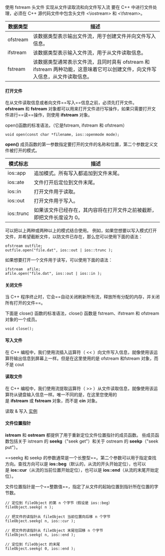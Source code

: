 
使用 fstream 头文件 实现从文件读取流和向文件写入流
要在 C++ 中进行文件处理，必须在 C++ 源代码文件中包含头文件 <\iostream> 和 <\fstream>。

|数据类型|描述|
|---|---|
|ofstream |该数据类型表示输出文件流，用于创建文件并向文件写入信息。|
|ifstream |该数据类型表示输入文件流，用于从文件读取信息。|
|fstream |该数据类型通常表示文件流，且同时具有 ofstream 和 ifstream 两种功能，这意味着它可以创建文件，向文件写入信息，从文件读取信息。|

#### 打开文件

在从文件读取信息或者向文件==写入==信息之前，必须先打开文件。**ofstream** 和 **fstream** 对象都可以用来打开文件进行写操作，如果只需要打开文件进行==读==操作，则使用 **ifstream** 对象。

open()函数的标准语法，（它是fstream, ifstream 和 ofstream）
```
void open(const char *filename, ios::openmode mode);
```
**open()** 成员函数的第一参数指定要打开的文件的名称和位置，第二个参数定义文件被打开的模式。

|模式标志|描述|
|---|---|
|ios::app|追加模式。所有写入都追加到文件末尾。|
|ios::ate|文件打开后定位到文件末尾。|
|ios::in|打开文件用于读取。|
|ios::out|打开文件用于写入。|
|ios::trunc|如果该文件已经存在，其内容将在打开文件之前被截断，即把文件长度设为 0。|
可以把以上两种或两种以上的模式结合使用。
例如，如果您想要以写入模式打开文件，并希望截断文件，以防文件已存在，那么您可以使用下面的语法：
```
ofstream outfile;
outfile.open("file.dat", ios::out | ios::trunc );
```

如果想要打开一个文件用于读写，可以使用下面的语法：
```
ifstream  afile;
afile.open("file.dat", ios::out | ios::in );
```

#### 关闭文件

当 C++ 程序终止时，它会==自动关闭刷新所有流，释放所有分配的内存，并关闭所有打开的文件==。

下面是 close() 函数的标准语法，close() 函数是 fstream、ifstream 和 ofstream 对象的一个成员。
```
void close();
```

#### 写入文件

在 C++ 编程中，我们使用流插入运算符（ << ）向文件写入信息，就像使用该运算符输出信息到屏幕上一样。但是在这里使用的是 ofstream 和fstream 对象，而不是 cout

#### 读取文件

在 C++ 编程中，我们使用流提取运算符（ >> ）从文件读取信息，就像使用该运算符从键盘输入信息一样。唯一不同的是，在这里您使用的是 **ifstream** 或 **fstream** 对象，而不是 **cin** 对象。

读取 & 写入 [实例](obsidian://open?vault=CPP_Learning&file=C%2B%2B_Learning%2Fcode%2F%E8%AF%BB%E5%8F%96%20%26%20%E5%86%99%E5%85%A5)

#### 文件位置指针

**istream** 和 **ostream** 都提供了用于重新定位文件位置指针的成员函数。
些成员函数包括关于 istream 的 **seekg**（"seek get"）和关于 ostream 的 **seekp**（"seek put"）。

==seekg 和 seekp 的参数通常是一个长整型==。第二个参数可以用于指定查找方向。查找方向可以是 **ios::beg**（默认的，从流的开头开始定位），也可以是 **ios::cur**（从流的当前位置开始定位），也可以是 **ios::end**（从流的末尾开始定位）。

文件位置指针是一个==整数值==，指定了从文件的起始位置到指针所在位置的字节数。
```
// 定位到 fileObject 的第 n 个字节（假设是 ios::beg） 
fileObject.seekg( n ); 

// 把文件的读指针从 fileObject 当前位置向后移 n 个字节 
fileObject.seekg( n, ios::cur ); 

// 把文件的读指针从 fileObject 末尾往回移 n 个字节 
fileObject.seekg( n, ios::end ); 

// 定位到 fileObject 的末尾 
fileObject.seekg( 0, ios::end );
```